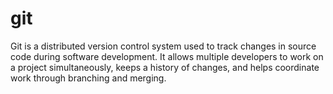 # git
Git is a distributed version control system used to track changes in source code during software development. It allows multiple developers to work on a project simultaneously, keeps a history of changes, and helps coordinate work through branching and merging.
